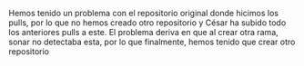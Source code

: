 Hemos tenido un problema con el repositorio original donde hicimos los pulls, por lo que no hemos creado otro repositorio y César ha subido todo los anteriores pulls a este. El problema deriva en que al crear otra rama, sonar no detectaba esta, por lo que finalmente, hemos tenido que crear otro repositorio